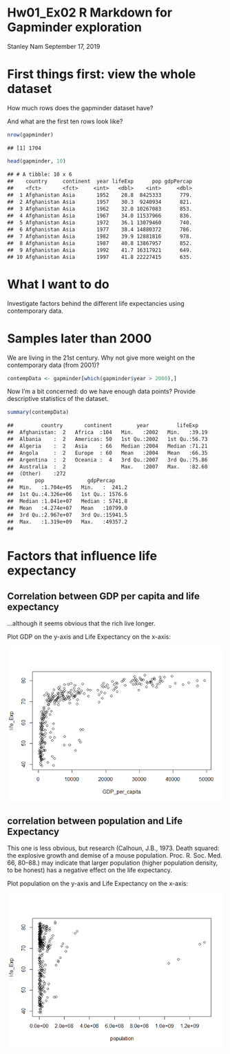 Hw01\_Ex02 R Markdown for Gapminder exploration
================
Stanley Nam
September 17, 2019

<!-- TODO: more tinkering with the YAML header??? -->

# First things first: view the whole dataset

How much rows does the gapminder dataset have?

And what are the first ten rows look like?

``` r
nrow(gapminder)
```

    ## [1] 1704

``` r
head(gapminder, 10)
```

    ## # A tibble: 10 x 6
    ##    country     continent  year lifeExp      pop gdpPercap
    ##    <fct>       <fct>     <int>   <dbl>    <int>     <dbl>
    ##  1 Afghanistan Asia       1952    28.8  8425333      779.
    ##  2 Afghanistan Asia       1957    30.3  9240934      821.
    ##  3 Afghanistan Asia       1962    32.0 10267083      853.
    ##  4 Afghanistan Asia       1967    34.0 11537966      836.
    ##  5 Afghanistan Asia       1972    36.1 13079460      740.
    ##  6 Afghanistan Asia       1977    38.4 14880372      786.
    ##  7 Afghanistan Asia       1982    39.9 12881816      978.
    ##  8 Afghanistan Asia       1987    40.8 13867957      852.
    ##  9 Afghanistan Asia       1992    41.7 16317921      649.
    ## 10 Afghanistan Asia       1997    41.8 22227415      635.

# What I want to do

Investigate factors behind the different life expectancies using
contemporary data.

# Samples later than 2000

We are living in the 21st century. Why not give more weight on the
contemporary data (from 2001)?

``` r
contempData <- gapminder[which(gapminder$year > 2000),]
```

Now I’m a bit concerned: do we have enough data points? Provide
descriptive statistics of the dataset.

``` r
summary(contempData)
```

    ##         country       continent        year         lifeExp     
    ##  Afghanistan:  2   Africa  :104   Min.   :2002   Min.   :39.19  
    ##  Albania    :  2   Americas: 50   1st Qu.:2002   1st Qu.:56.73  
    ##  Algeria    :  2   Asia    : 66   Median :2004   Median :71.21  
    ##  Angola     :  2   Europe  : 60   Mean   :2004   Mean   :66.35  
    ##  Argentina  :  2   Oceania :  4   3rd Qu.:2007   3rd Qu.:75.86  
    ##  Australia  :  2                  Max.   :2007   Max.   :82.60  
    ##  (Other)    :272                                                
    ##       pop              gdpPercap      
    ##  Min.   :1.704e+05   Min.   :  241.2  
    ##  1st Qu.:4.326e+06   1st Qu.: 1576.6  
    ##  Median :1.041e+07   Median : 5741.8  
    ##  Mean   :4.274e+07   Mean   :10799.0  
    ##  3rd Qu.:2.967e+07   3rd Qu.:15941.5  
    ##  Max.   :1.319e+09   Max.   :49357.2  
    ## 

# Factors that influence life expectancy

## Correlation between GDP per capita and life expectancy

…although it seems obvious that the rich live longer.

Plot GDP on the y-axis and Life Expectancy on the x-axis:

![](hw01_gapminder_files/figure-gfm/gdp-lifeexp-1.png)<!-- -->

## correlation between population and Life Expectancy

This one is less obvious, but research (Calhoun, J.B., 1973. Death
squared: the explosive growth and demise of a mouse population. Proc. R.
Soc. Med. 66, 80–88.) may indicate that larger population (higher
population density, to be honest) has a negative effect on the life
expectancy.

Plot population on the y-axis and Life Expectancy on the x-axis:

![](hw01_gapminder_files/figure-gfm/pop-lifeexp-1.png)<!-- -->
